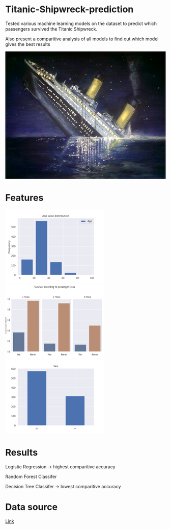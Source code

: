 # Titanic-Shipwreck-prediction
<p>
Tested various machine learning models on the dataset to predict which passengers survived the Titanic Shipwreck. 
</p>
<p>
 Also present a comparitive analysis of all models to find out which model gives the best results 
  </p>
<img src="/Plot/index2.jpg" height = '400' />
<h1> Features </h1>
<p float="left">
  <img src="/Plot/age.png" width="310" />
  <img src="/Plot/survival_class_sex.png" width="310" height='233'/> 
  <img src="/Plot/sex.png" width="310" />
</p>

<h1> Results </h1>
<p>
  Logistic Regression -> highest comparitive accuracy 
</p>
<p>
  Random Forest Classifer  
</p>
<p>
  Decision Tree Classifer -> lowest comparitive accuracy 
</p>



<h1> Data source </h1>

[Link](https://www.kaggle.com/c/titanic/)
